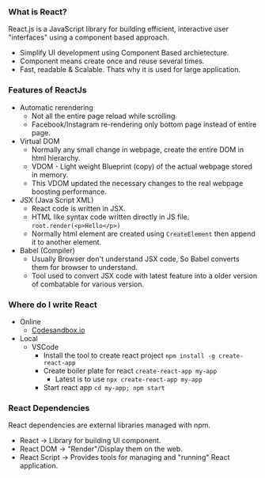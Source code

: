 ### What is React?
React.js is a JavaScript library for building efficient, interactive user "interfaces" using a component based approach.
- Simplify UI development using Component Based archietecture.
- Component means create once and reuse several times.
- Fast, readable & Scalable. Thats why it is used for large application.
### Features of ReactJs
- Automatic rerendering
    - Not all the entire page reload while scrolling.
    - Facebook/Instagram re-rendering only bottom page instead of entire page.
- Virtual DOM
    - Normally any small change in webpage, create the entire DOM in html hierarchy.
    - VDOM - Light weight Blueprint (copy) of the actual webpage stored in memory.
    - This VDOM updated the necessary changes to the real webpage boosting performance.
- JSX (Java Script XML)
    - React code is written in JSX.
    - HTML like syntax code written directly in JS file. `root.render(<p>Hello</p>)`
    - Normally html element are created using `CreateElement` then append it to another element.
- Babel (Compiler)
    - Usually Browser don't understand JSX code, So Babel converts them for browser to understand.
    - Tool used to convert JSX code with latest feature into a older version of combatable for various version.
### Where do I write React
- Online
    - [Codesandbox.io](https://codesandbox.io/)
- Local
    - VSCode
        - Install the tool to create react project `npm install -g create-react-app`
        - Create boiler plate for react `create-react-app my-app`
            - Latest is to use `npx create-react-app my-app`
        - Start react app `cd my-app; npm start`
### React Dependencies
React dependencies are external libraries managed with npm.
- React -> Library for building UI component.
- React DOM -> "Render"/Display them on the web.
- React Script -> Provides tools for managing and "running" React application.